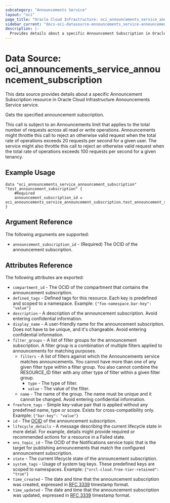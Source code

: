 ```yaml
---
subcategory: "Announcements Service"
layout: "oci"
page_title: "Oracle Cloud Infrastructure: oci_announcements_service_announcement_subscription"
sidebar_current: "docs-oci-datasource-announcements_service-announcement_subscription"
description: |-
  Provides details about a specific Announcement Subscription in Oracle Cloud Infrastructure Announcements Service service
---
```


# Data Source: oci_announcements_service_announcement_subscription
This data source provides details about a specific Announcement Subscription resource in Oracle Cloud Infrastructure Announcements Service service.

Gets the specified announcement subscription.

This call is subject to an Announcements limit that applies to the total number of requests across all read or write operations. Announcements might throttle this call to reject an otherwise valid request when the total rate of operations exceeds 20 requests per second for a given user. The service might also throttle this call to reject an otherwise valid request when the total rate of operations exceeds 100 requests per second for a given tenancy.


## Example Usage

```hcl
data "oci_announcements_service_announcement_subscription" "test_announcement_subscription" {
	#Required
	announcement_subscription_id = oci_announcements_service_announcement_subscription.test_announcement_subscription.id
}
```

## Argument Reference

The following arguments are supported:

* `announcement_subscription_id` - (Required) The OCID of the announcement subscription.


## Attributes Reference

The following attributes are exported:

* `compartment_id` - The OCID of the compartment that contains the announcement subscription.
* `defined_tags` - Defined tags for this resource. Each key is predefined and scoped to a namespace. Example: `{"foo-namespace.bar-key": "value"}` 
* `description` - A description of the announcement subscription. Avoid entering confidential information.
* `display_name` - A user-friendly name for the announcement subscription. Does not have to be unique, and it's changeable. Avoid entering confidential information. 
* `filter_groups` - A list of filter groups for the announcement subscription. A filter group is a combination of multiple filters applied to announcements for matching purposes. 
	* `filters` - A list of filters against which the Announcements service matches announcements. You cannot have more than one of any given filter type within a filter group. You also cannot combine the RESOURCE_ID filter with any other type of filter within a given filter group.
		* `type` - The type of filter.
		* `value` - The value of the filter.
	* `name` - The name of the group. The name must be unique and it cannot be changed. Avoid entering confidential information.
* `freeform_tags` - Simple key-value pair that is applied without any predefined name, type or scope. Exists for cross-compatibility only. Example: `{"bar-key": "value"}` 
* `id` - The [OCID](https://docs.cloud.oracle.com/iaas/Content/General/Concepts/identifiers.htm) of the announcement subscription.
* `lifecycle_details` - A message describing the current lifecycle state in more detail. For example, details might provide required or recommended actions for a resource in a Failed state. 
* `ons_topic_id` - The OCID of the Notifications service topic that is the target for publishing announcements that match the configured announcement subscription. 
* `state` - The current lifecycle state of the announcement subscription.
* `system_tags` - Usage of system tag keys. These predefined keys are scoped to namespaces. Example: `{"orcl-cloud.free-tier-retained": "true"}` 
* `time_created` - The date and time that the announcement subscription was created, expressed in [RFC 3339](https://tools.ietf.org/html/rfc3339) timestamp format. 
* `time_updated` - The date and time that the announcement subscription was updated, expressed in [RFC 3339](https://tools.ietf.org/html/rfc3339) timestamp format. 

